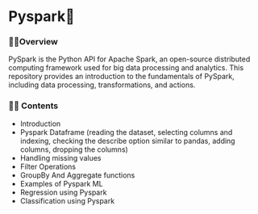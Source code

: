 # Pyspark🌟


### 📖📖Overview

PySpark is the Python API for Apache Spark, an open-source distributed computing framework used for big data processing and analytics. This repository provides an introduction to the fundamentals of PySpark, including data processing, transformations, and actions.

### 📌📌 Contents
- Introduction
- Pyspark Dataframe (reading the dataset, selecting columns and indexing, checking the describe option similar to pandas, adding columns, dropping the columns)
- Handling missing values
- Filter Operations
- GroupBy And Aggregate functions
- Examples of Pyspark ML
- Regression using Pyspark
- Classification using Pyspark
